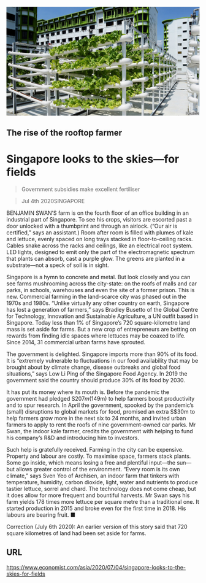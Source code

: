 ![](./images/20200704_ASP004_0.jpg)

## The rise of the rooftop farmer

# Singapore looks to the skies—for fields

> Government subsidies make excellent fertiliser

> Jul 4th 2020SINGAPORE

BENJAMIN SWAN’S farm is on the fourth floor of an office building in an industrial part of Singapore. To see his crops, visitors are escorted past a door unlocked with a thumbprint and through an airlock. (“Our air is certified,” says an assistant.) Room after room is filled with plumes of kale and lettuce, evenly spaced on long trays stacked in floor-to-ceiling racks. Cables snake across the racks and ceilings, like an electrical root system. LED lights, designed to emit only the part of the electromagnetic spectrum that plants can absorb, cast a purple glow. The greens are planted in a substrate—not a speck of soil is in sight. 

Singapore is a hymn to concrete and metal. But look closely and you can see farms mushrooming across the city-state: on the roofs of malls and car parks, in schools, warehouses and even the site of a former prison. This is new. Commercial farming in the land-scarce city was phased out in the 1970s and 1980s. “Unlike virtually any other country on earth, Singapore has lost a generation of farmers,” says Bradley Busetto of the Global Centre for Technology, Innovation and Sustainable Agriculture, a UN outfit based in Singapore. Today less than 1% of Singapore’s 720 square-kilometre land mass is set aside for farms. But a new crop of entrepreneurs are betting on rewards from finding idle spaces where lettuces may be coaxed to life. Since 2014, 31 commercial urban farms have sprouted. 

The government is delighted. Singapore imports more than 90% of its food. It is “extremely vulnerable to fluctuations in our food availability that may be brought about by climate change, disease outbreaks and global food situations,” says Low Li Ping of the Singapore Food Agency. In 2019 the government said the country should produce 30% of its food by 2030.

It has put its money where its mouth is. Before the pandemic the government had pledged S$207m ($149m) to help farmers boost productivity and to spur research. In April the government, spooked by the pandemic’s (small) disruptions to global markets for food, promised an extra S$30m to help farmers grow more in the next six to 24 months, and invited urban farmers to apply to rent the roofs of nine government-owned car parks. Mr Swan, the indoor kale farmer, credits the government with helping to fund his company’s R&D and introducing him to investors. 

Such help is gratefully received. Farming in the city can be expensive. Property and labour are costly. To maximise space, farmers stack plants. Some go inside, which means losing a free and plentiful input—the sun—but allows greater control of the environment. “Every room is its own climate,” says Sven Yeo of Archisen, an indoor farm that tinkers with temperature, humidity, carbon dioxide, light, water and nutrients to produce tastier lettuce, sorrel and chard. The technology does not come cheap, but it does allow for more frequent and bountiful harvests. Mr Swan says his farm yields 178 times more lettuce per square metre than a traditional one. It started production in 2015 and broke even for the first time in 2018. His labours are bearing fruit. ■

Correction (July 6th 2020): An earlier version of this story said that 720 square kilometres of land had been set aside for farms.

## URL

https://www.economist.com/asia/2020/07/04/singapore-looks-to-the-skies-for-fields
